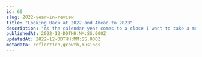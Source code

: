 ```yaml
---
id: 60
slug: 2022-year-in-review
title: "Looking Back at 2022 and Ahead to 2023"
description: "As the calendar year comes to a close I want to take a moment to reflect on the work that has gone into this site and also provide a sneak peek for what will be coming in 2023. Let's dive in!"
publishedAt: 2022-12-DDTHH:MM:SS.000Z
updatedAt: 2022-12-DDTHH:MM:SS.000Z
metadata: reflection,growth,musings
---
```

